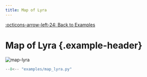 ```yaml
---
title: Map of Lyra
---
```

[:octicons-arrow-left-24: Back to Examples](/examples)

# Map of Lyra {.example-header}

![map-lyra](/images/examples/map_lyra.png)

```python
--8<-- "examples/map_lyra.py"
```


